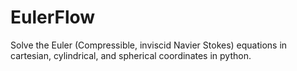 # EulerFlow
Solve the Euler (Compressible, inviscid Navier Stokes) equations in cartesian, cylindrical, and spherical coordinates in python.
